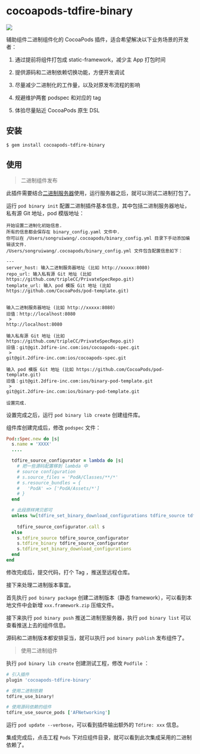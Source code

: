 # cocoapods-tdfire-binary

<a href="https://travis-ci.org/tripleCC/cocoapods-tdfire-binary"><img src="https://img.shields.io/travis/tripleCC/cocoapods-tdfire-binary/master.svg"></a>



辅助组件二进制组件化的 CocoaPods 插件，适合希望解决以下业务场景的开发者：



1. 通过提前将组件打包成 static-framework，减少主 App 打包时间

2. 提供源码和二进制依赖切换功能，方便开发调试

3. 尽量减少二进制化的工作量，以及对原发布流程的影响

4. 规避维护两套 podspec 和对应的 tag 

5. 体验尽量贴近 CocoaPods 原生 DSL

   



## 安装

    $ gem install cocoapods-tdfire-binary



## 使用

> 二进制组件发布

此插件需要结合[二进制服务器](https://github.com/tripleCC/binary-server)使用，运行服务器之后，就可以测试二进制打包了。

运行 `pod binary init` 配置二进制插件基本信息，其中包括二进制服务器地址，私有源 Git 地址，pod 模版地址：

```shell
开始设置二进制化初始信息.
所有的信息都会保存在 binary_config.yaml 文件中.
你可以在 /Users/songruiwang/.cocoapods/binary_config.yml 目录下手动添加编辑该文件.
/Users/songruiwang/.cocoapods/binary_config.yml 文件包含配置信息如下：

---
server_host: 输入二进制服务器地址 (比如 http://xxxxx:8080)
repo_url: 输入私有源 Git 地址 (比如 https://github.com/tripleCC/PrivateSpecRepo.git)
template_url: 输入 pod 模版 Git 地址 (比如 https://github.com/CocoaPods/pod-template.git)


输入二进制服务器地址 (比如 http://xxxxx:8080)
旧值：http://localhost:8080
 >
http://localhost:8080

输入私有源 Git 地址 (比如 https://github.com/tripleCC/PrivateSpecRepo.git)
旧值：git@git.2dfire-inc.com:ios/cocoapods-spec.git
 >
git@git.2dfire-inc.com:ios/cocoapods-spec.git

输入 pod 模版 Git 地址 (比如 https://github.com/CocoaPods/pod-template.git)
旧值：git@git.2dfire-inc.com:ios/binary-pod-template.git
 >
git@git.2dfire-inc.com:ios/binary-pod-template.git

设置完成.
```

设置完成之后，运行 `pod binary lib create` 创建组件库。

组件库创建完成后，修改 `podspec` 文件：

```ruby
Pod::Spec.new do |s|
  s.name = 'XXXX'
  ....

  tdfire_source_configurator = lambda do |s|
    # 把一些源码配置移到 lambda 中
    # source configuration
    # s.source_files = 'PodA/Classes/**/*'
    # s.resource_bundles = {
    #   'PodA' => ['PodA/Assets/*']
    # }
  end

  # 此段原样拷贝即可
  unless %w[tdfire_set_binary_download_configurations tdfire_source tdfire_binary].reduce(true) { |r, m| s.respond_to?(m) & r }
    
    tdfire_source_configurator.call s
  else
    s.tdfire_source tdfire_source_configurator
    s.tdfire_binary tdfire_source_configurator
    s.tdfire_set_binary_download_configurations
  end
end
```

修改完成后，提交代码，打个 Tag ，推送至远程仓库。

接下来处理二进制版本事宜。

首先执行 `pod binary package` 创建二进制版本（静态 framework），可以看到本地文件中会新增 `xxx.framework.zip` 压缩文件。

接下来执行 `pod binary push` 推送二进制至服务器，执行 `pod binary list` 可以查看推送上去的组件信息。

源码和二进制版本都安排妥当，就可以执行 `pod binary publish` 发布组件了。

> 使用二进制组件

执行 `pod binary lib create` 创建测试工程，修改 `Podfile` ：

```ruby
# 引入插件
plugin 'cocoapods-tdfire-binary'

# 使用二进制依赖
tdfire_use_binary!

# 使用源码依赖的组件
tdfire_use_source_pods ['AFNetworking']
```

运行 `pod update --verbose`，可以看到插件输出额外的 `Tdfire: xxx` 信息。

集成完成后，点击工程 `Pods` 下对应组件目录，就可以看到此次集成采用的二进制依赖了。

<!-- ```


Usage:

    $ pod binary COMMAND

      2Dfire 二进制工具库，提供打包、lint、推送、拉取、发布等命令

Commands:

    + assemble   执行二进制组件发布操作集合
    + delete     删除二进制版本
    + init       初始化二进制插件
    + lib        二进制模版库操作
    + lint       对本地二进制进行 Lint
    + list       查看所有二进制版本信息
    + package    二进制打包
    + publish    正式发布二进制组件
    + pull       下载二进制 zip 包
    + push       推送二进制 zip 包
    + search     查找二进制版本信息

```

### For .gitignore

```
...

*.framework
*.zip
```

> For Podfile

```
...
plugin 'cocoapods-tdfire-binary'

tdfire_use_binary!
tdfire_use_source_pods ['AFNetworking']

use_frameworks!

...

```

### For podspec

> 目前只支持 iOS 平台 （插件内部也会进行限制）


```
...

tdfire_source_configurator = lambda do |s|
    # source configuration
    # s.source_files = 'PodA/Classes/**/*'
    # s.resource_bundles = {
    #   'PodA' => ['PodA/Assets/*']
    # }
end

unless %w[tdfire_set_binary_download_configurations tdfire_source tdfire_binary].reduce(true) { |r, m| s.respond_to?(m) & r }
    
  tdfire_source_configurator.call s
else
  s.tdfire_source tdfire_source_configurator
  s.tdfire_binary tdfire_source_configurator
  s.tdfire_set_binary_download_configurations
end

```

- tdfire_source_configurator
  - 配置源码依赖

- tdfire_binary
  - 配置二进制依赖，其中 `vendored_framework` 、`source_files`、`public_header_files` 内部设置成如下路径
    
  ```
  s.vendored_framework = "#{s.name}.framework"
  #
  # 这两句 framework 不需要，cocoapods-packager 插件生成的 framework 中， Headers 是一个软连接 ，所以即使设置了也不生效
  # 这样就需要使用者都以 < > 的形式引用头文件了，而且需要是 umbrella 头文件，否则会出现警告 
  # s.source_files = "#{s.name}.framework/Headers/*"
  # s.public_header_files = "#{s.name}.framework/Headers/*"
  ```
  - 提取 subspec 中的依赖、frameworks、 libraries、 weak_frameworks，至二进制组件对应属性中
  - 在组件源码依赖有 subspec 的情况下，插件会在二进制依赖时，动态创建 default subspec `TdfireBinary`，以及源码依赖时的 subspec ，并且让后者的所有 subspec 依赖 `TdfireBinary`
  - 由于此方案对二进制中的 subspec 并**不做区分**，统一打包成一个二进制文件，所以如果在使用二进制依赖时，依赖了 subspec ，插件还是会去下载完整的二进制文件，并且从最终生成的结果看，目录中只有 `TdfireBinary` subspec
  - 此插件不支持嵌套 subspec 场景，如
  
  ```ruby
  Pod::Spec.new do |s|
    s.name = 'Root'
    s.subspec 'Level_1' do |sp|
      sp.subspec 'Level_2' do |ssp|
      end
    end
  end
  ```
  
- tdfire_set_binary_download_configurations
  - 强制设置 static_framework 为 true，规避使用 use_frameworks! 时，动态库依赖链（动态库依赖静态库问题）、影响启动时间问题
  - 设置 preserve_paths，让 cache 保留源码、资源、二进制全部文件
    - preserve_paths 由组件，子组件的源码、资源路径，以及 Framework 路径组成
  - 设置下载 prepare_command，未发布组件将会略过这一步骤

### For Lib Env

> Warning: 在发布二进制组件前，走二进制依赖流程，无法下载到对应 framework


- Env Key
  - tdfire_use_binary
    - 使用二进制依赖，确认值 1
  - tdfire_unpublished_pods 
    - 未发布的组件，用 `|` 隔开 (如 PodA|PodB， 一般只有一个，即当前开发组件)，设置后对应组件走源码依赖流程。
    - 二进制 lint 时，无法通过 Podfile 的 plugin 获取当前的 development pod （即当前开发组件） ，在发布对应二进制版本前，走二进制依赖流程，是下不到对应二进制版本的，所以需要自己设置当前开发组件名，对这一部分进行源码依赖。
  - tdfire_force_use_source
    - 强制使用源码依赖，确认值 1
    - 源码 lint 、未发布二进制组件前 CI 中 pod install / update （优先级比 Podfile 中的设置高） 时可使用 
  - tdfire_force_use_binary
    - 强制使用二进制依赖，确认值 1
    - 基本无用，在验证当前版本是否有对应二进制版本时可使用
  

例子：

```
env tdfire_use_binary=1 tdfire_unpublished_pods=PodA pod lib lint xxxx
env tdfire_force_use_source=1 pod install
``` -->
